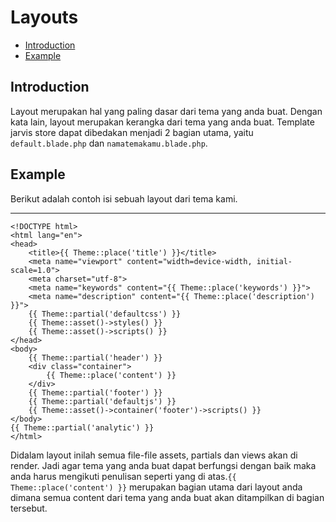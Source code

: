 # Layouts

- [Introduction](#introduction)
- [Example](#example)

<a name="introduction"></a>
## Introduction

Layout merupakan hal yang paling dasar dari tema yang anda buat. Dengan kata lain, layout merupakan kerangka dari tema yang anda buat. Template jarvis store dapat dibedakan menjadi 2 bagian utama, yaitu `default.blade.php` dan `namatemakamu.blade.php`.

<a name="example"></a>
## Example
Berikut adalah contoh isi sebuah layout dari tema kami.

****

	<!DOCTYPE html>
	<html lang="en">
	<head>
		<title>{{ Theme::place('title') }}</title>
		<meta name="viewport" content="width=device-width, initial-scale=1.0">
		<meta charset="utf-8">
		<meta name="keywords" content="{{ Theme::place('keywords') }}">
		<meta name="description" content="{{ Theme::place('description') }}">
		{{ Theme::partial('defaultcss') }}
		{{ Theme::asset()->styles() }}
		{{ Theme::asset()->scripts() }}
	</head>
	<body>
		{{ Theme::partial('header') }}
		<div class="container">
			{{ Theme::place('content') }}
		</div>
		{{ Theme::partial('footer') }}
		{{ Theme::partial('defaultjs') }}
		{{ Theme::asset()->container('footer')->scripts() }}
	</body>
	{{ Theme::partial('analytic') }}
	</html>

Didalam layout inilah semua file-file assets, partials dan views akan di render. Jadi agar tema yang anda buat dapat berfungsi dengan baik maka anda harus mengikuti penulisan seperti yang di atas.`{{ Theme::place('content') }}` merupakan bagian utama dari layout anda dimana semua content dari tema yang anda buat akan ditampilkan di bagian tersebut.
